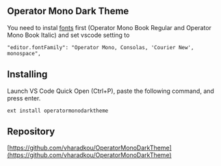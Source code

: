 ## Operator Mono Dark Theme 

You need to instal [fonts](https://github.com/vharadkou/OperatorMonoDarkTheme/tree/master/fonts/Operator%20Mono) first (Operator Mono Book Regular and Operator Mono Book Italic) and set vscode setting to 

```
"editor.fontFamily": "Operator Mono, Consolas, 'Courier New', monospace",
```

## Installing

Launch VS Code Quick Open (Ctrl+P), paste the following command, and press enter.

```
ext install operatormonodarktheme
```

## Repository

[https://github.com/vharadkou/OperatorMonoDarkTheme](https://github.com/vharadkou/OperatorMonoDarkTheme)
